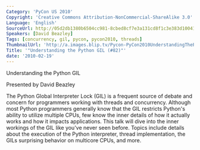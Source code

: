 ```yaml
---
Category: 'PyCon US 2010'
Copyright: 'Creative Commons Attribution-NonCommercial-ShareAlike 3.0'
Language: 'English'
SourceUrl: http://05d2db1380b6504cc981-8cbed8cf7e3a131cd8f1c3e383d10041.r93.cf2.rackcdn.com/pycon-us-2010/353_understanding-the-python-gil-82.m4v
Speakers: [David Beazley]
Tags: [concurrency, gil, pycon, pycon2010, threads]
ThumbnailUrl: 'http://a.images.blip.tv/Pycon-PyCon2010UnderstandingThePythonGIL82660.png'
Title: '"Understanding the Python GIL (#82)"'
date: '2010-02-19'
---
```

Understanding the Python GIL

  
Presented by David Beazley

  
The Python Global Interpreter Lock (GIL) is a frequent source of debate and
concern for programmers working with threads and concurrency. Although most
Python programmers generally know that the GIL restricts Python's ability to
utilize multiple CPUs, few know the inner details of how it actually works and
how it impacts applications. This talk will dive into the inner workings of
the GIL like you've never seen before. Topics include details about the
execution of the Python interpreter, thread implementation, the GILs
surprising behavior on multicore CPUs, and more.

